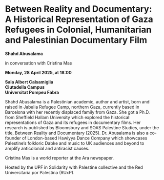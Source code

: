 # Between Reality and Documentary: A Historical Representation of Gaza Refugees in Colonial, Humanitarian and Palestinian Documentary Film

**Shahd Abusalama**

in conversation with Cristina Mas

**Monday, 28 April 2025, at 18:00**

**Sala Albert Calsamiglia**<br>
**Ciutadella Campus**<br>
**Universitat Pompeu Fabra**

Shahd Abusalama is a Palestinian academic, author and artist, born and raised in Jabalia Refugee Camp, northern Gaza, currently based in Barcelona with her recently displaced family from Gaza. She got a Ph.D. from Sheffield Hallam University which explored the historical representations of Gaza and its refugees in documentary films. Her research is published by Bloomsbury and SOAS Palestine Studies, under the title, Between Reality and Documentary (2025). Dr. Abusalama is also a co-founder of London-based Hawiyya Dance Company which showcases Palestine’s folkloric Dabke and music to UK audiences and beyond to amplify anticolonial and antiracist causes.

Cristina Mas is a world reporter at the Ara newspaper.

Hosted by the UPF in Solidarity with Palestine collective and the Red Universitaria por Palestina (RUxP).
